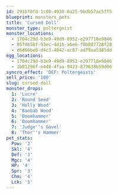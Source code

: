 ```yaml
---
id: 291bf0fd-1c08-4930-8a25-9bdb57ac5ff5
blueprint: monsters_pets
title: 'Cursed Doll'
monster_type: poltergeist
monster_locations:
  - 1704c29d-b3e9-49d9-8952-e297718e9846
  - 95f0b58f-93ec-4d1b-a6e6-f0b087728f28
  - d6d66be8-d4c3-4842-ac87-ad79aa5385dd
egg_locations:
  - 1704c29d-b3e9-49d9-8952-e297718e9846
  - 1b81296f-e448-4faa-9423-879638b59d06
syncro_effect: 'DEF: Poltergeists'
sell_price: '100'
slug: cursed-doll
monster_drops:
  1: 'Lucre'
  2: 'Round Seed'
  3: 'Holly Wood'
  4: 'Baobab Wood'
  5: 'Doomhammer'
  6: 'Doomhammer'
  7: 'Judge''s Gavel'
  8: 'Thor''s Hammer'
pet_stats:
  Pow: '3'
  Skl: '4'
  Def: '3'
  Mgc: '4'
  HP: '4'
  Spr: '3'
  Chm: '4'
  Lck: '5'
---
```

